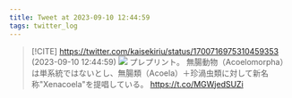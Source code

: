 ```yaml
---
title: Tweet at 2023-09-10 12:44:59
tags: twitter_log
---
```


> [!CITE] https://twitter.com/kaisekiriu/status/1700716975310459353 (2023-09-10 12:44:59)
> ![](https://twitter.com/kaisekiriu/status/1700716975310459353)
> プレプリント。
> 無腸動物（Acoelomorpha）は単系統ではないとし、無腸類（Acoela）＋珍渦虫類に対して新名称"Xenacoela"を提唱している。
> https://t.co/MGWjedSUZi
